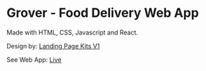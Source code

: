 # Grover - Food Delivery Web App

Made with HTML, CSS, Javascript and React.
 
Design by: [Landing Page Kits V1](https://www.figma.com/community/file/1098219848062529899/Landing-Page-Kits-V1)

See Web App: [Live](https://grover-delivery.netlify.app)
